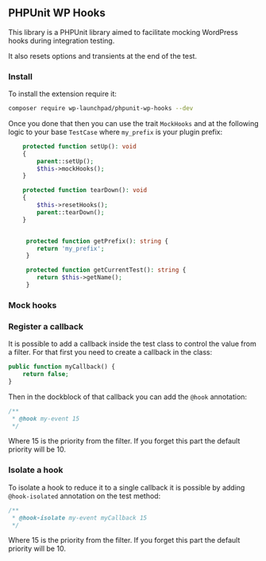 ## PHPUnit WP Hooks

This library is a PHPUnit library aimed to facilitate mocking WordPress hooks during integration testing.

It also resets options and transients at the end of the test.

### Install

To install the extension require it:
```bash
composer require wp-launchpad/phpunit-wp-hooks --dev
```

Once you done that then you can use the trait ``MockHooks`` and at the following logic to your base `TestCase` where `my_prefix` is your plugin prefix:
```php
    protected function setUp(): void
    {
        parent::setUp();
        $this->mockHooks();
    }

    protected function tearDown(): void
    {
        $this->resetHooks();
        parent::tearDown();
    }


     protected function getPrefix(): string {
        return 'my_prefix';
     }

     protected function getCurrentTest(): string {
        return $this->getName();
     }
```

### Mock hooks

### Register a callback
It is possible to add a callback inside the test class to control the value from a filter.
For that first you need to create a callback in the class:
```php
public function myCallback() {
    return false;
}
```
Then in the dockblock of that callback you can add the `@hook` annotation:
```php
/** 
 * @hook my-event 15
 */ 
```
Where 15 is the priority from the filter. If you forget this part the default priority will be 10.

### Isolate a hook
To isolate a hook to reduce it to a single callback it is possible by adding `@hook-isolated` annotation on the test method:
```php
/**
 * @hook-isolate my-event myCallback 15
 */
```
Where 15 is the priority from the filter. If you forget this part the default priority will be 10.
